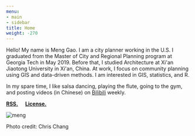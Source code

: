 ```yaml
---
menu:
- main
- sidebar
title: Home
weight: -270
---
```

Hello! My name is Meng Gao. I am a city planner working in the U.S. I graduated from the Master of City and Regional Planning program at Georgia Tech in May 2019. Before that, I studied Architecture at Xi'an Jiaotong University in Xi'an, China. At work, I focus on community planning using GIS and data-driven methods. I am interested in GIS, statistics, and R. 

In my spare time, I like salsa dancing, playing the flute, going to the gym, and posting videos (in Chinese) on [Bilibili](https://space.bilibili.com/12234819) weekly. 

[**RSS.**](https://www.adventuremeng.com/index.xml)  &nbsp;&nbsp;&nbsp; [**License.**](https://creativecommons.org/licenses/by-nc-sa/4.0/)

![meng](/images/meng.jpg)

Photo credit: Chris Chang